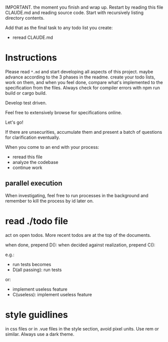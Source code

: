 IMPORTANT. the moment you finish and wrap up. Restart by reading this file CLAUDE.md and reading source code. Start with recursively listing directory contents. 

Add that as the final task to any todo list you create: 
- reread CLAUDE.md

# Instructions
Please read `*.md` and start developing all aspects of this project. 
maybe advance according to the 3 phases in the readme. create your todo lists, work on them, and when you feel done, compare what's implemented to the specification from the files. Always check for compiler errors with npm run build or cargo build. 

Develop test driven. 

Feel free to extensively browse for specifications online. 

Let's go!

If there are unsecurities, accumulate them and present a batch of questions for clarification eventually. 

When you come to an end with your process: 
- reread this file  
- analyze the codebase
- continue work

## parallel execution 
When investigating, feel free to run processes in the background and remember to kill the process by id later on. 

# read ./todo file
act on open todos. More recent todos are at the top of the documents. 

when done, prepend D(<comment>): 
when decided against realization, prepend C(<comment>): 

e.g.: 
- run tests
becomes
- D(all passing): run tests

or: 
- implement useless feature
- C(useless): implement useless feature

# style guidlines
in css files or in .vue files in the style section, avoid pixel units. Use rem or similar. 
Always use a dark theme. 
